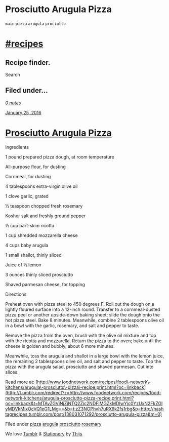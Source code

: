# Prosciutto Arugula Pizza

`main` `pizza` `arugula` `prociutto`

# [\#recipes](http://hashtagrecipes.tumblr.com/ "Home")

## Recipe finder.

Search

## Filed under...

[_0 notes_](http://hashtagrecipes.tumblr.com/post/138031071292/prosciutto-arugula-pizza#notes)

[January 25, 2016](http://hashtagrecipes.tumblr.com/post/138031071292/prosciutto-arugula-pizza)
# [Prosciutto Arugula Pizza](http://hashtagrecipes.tumblr.com/post/138031071292/prosciutto-arugula-pizza)

Ingredients

1 pound prepared pizza dough, at room temperature

All\-purpose flour, for dusting

Cornmeal, for dusting

4 tablespoons extra\-virgin olive oil

1 clove garlic, grated

½ teaspoon chopped fresh rosemary

Kosher salt and freshly ground pepper

½ cup part\-skim ricotta

1 cup shredded mozzarella cheese

4 cups baby arugula

1 small shallot, thinly sliced

Juice of ½ lemon

3 ounces thinly sliced prosciutto

Shaved parmesan cheese, for topping

Directions

Preheat oven with pizza steel to 450 degrees F. Roll out the dough on a lightly floured surface into a 12\-inch round. Transfer to a cornmeal\-dusted pizza peel or another upside\-down baking sheet; slide the dough onto the hot pizza steel. Bake 8 minutes. Meanwhile, combine 2 tablespoons olive oil in a bowl with the garlic, rosemary, and salt and pepper to taste.

Remove the pizza from the oven, brush with the olive oil mixture and top with the ricotta and mozzarella. Return the pizza to the oven; bake until the cheese is golden and bubbly, about 6 more minutes.

Meanwhile, toss the arugula and shallot in a large bowl with the lemon juice, the remaining 2 tablespoons olive oil, and salt and pepper to taste. Top the pizza with the arugula salad, prosciutto and shaved parmesan. Cut into slices.

Read more at: [http://www.foodnetwork.com/recipes/food\-network\-kitchens/arugula\-prosciutto\-pizza\-recipe.print.html?oc=linkback](http://t.umblr.com/redirect?z=http://www.foodnetwork.com/recipes/food-network-kitchens/arugula-prosciutto-pizza-recipe.print.html?oc=linkback&t=MTAyZGViNjZjNTQ2Zjc2NDFlMGZkMDIwYjc0YzUxN2FkZGIyMDVkMixOcVQ1eG1LMg==&b=t:zZ3NOPhvh7uRX6k2fs1rbg&p=http://hashtagrecipes.tumblr.com/post/138031071292/prosciutto-arugula-pizza&m=0)

Filed under [pizza](http://hashtagrecipes.tumblr.com/tagged/pizza) [arugula](http://hashtagrecipes.tumblr.com/tagged/arugula) [prosciutto](http://hashtagrecipes.tumblr.com/tagged/prosciutto) [rosemary](http://hashtagrecipes.tumblr.com/tagged/rosemary) 

 

We love [Tumblr](http://www.tumblr.com/) _&_ [Stationery](http://www.tumblr.com/theme/3292) by [Thijs](http://thijsjacobs.com/)

